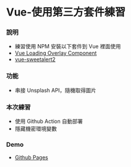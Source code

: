 # Vue-使用第三方套件練習

### 說明

- 練習使用 NPM 安裝以下套件到 Vue 裡面使用
- [Vue Loading Overlay Component](https://www.npmjs.com/package/vue3-loading-overlay)
- [vue-sweetalert2](https://github.com/avil13/vue-sweetalert2)

### 功能

- 串接 Unsplash API，隨機取得圖片

### 本次練習

- 使用 Github Action 自動部署
- 隱藏機密環境變數

### Demo

- [Github Pages](https://woowooyong.github.io/Vue-week2-Loading-Alert/)
